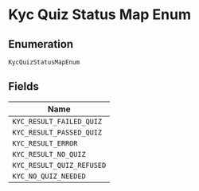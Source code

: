 
# Kyc Quiz Status Map Enum

## Enumeration

`KycQuizStatusMapEnum`

## Fields

| Name |
|  --- |
| `KYC_RESULT_FAILED_QUIZ` |
| `KYC_RESULT_PASSED_QUIZ` |
| `KYC_RESULT_ERROR` |
| `KYC_RESULT_NO_QUIZ` |
| `KYC_RESULT_QUIZ_REFUSED` |
| `KYC_NO_QUIZ_NEEDED` |

